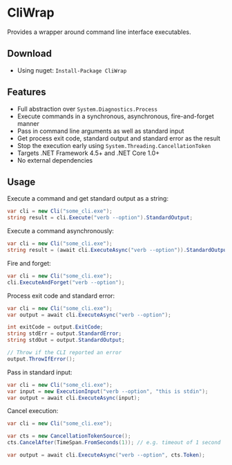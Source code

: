 # CliWrap

Provides a wrapper around command line interface executables.

## Download

- Using nuget: `Install-Package CliWrap`

## Features

- Full abstraction over `System.Diagnostics.Process`
- Execute commands in a synchronous, asynchronous, fire-and-forget manner
- Pass in command line arguments as well as standard input
- Get process exit code, standard output and standard error as the result
- Stop the execution early using `System.Threading.CancellationToken`
- Targets .NET Framework 4.5+ and .NET Core 1.0+
- No external dependencies

## Usage

Execute a command and get standard output as a string:
````c#
var cli = new Cli("some_cli.exe");
string result = cli.Execute("verb --option").StandardOutput;
````

Execute a command asynchronously:
````c#
var cli = new Cli("some_cli.exe");
string result = (await cli.ExecuteAsync("verb --option")).StandardOutput;
````

Fire and forget:
````c#
var cli = new Cli("some_cli.exe");
cli.ExecuteAndForget("verb --option");
````

Process exit code and standard error:
````c#
var cli = new Cli("some_cli.exe");
var output = await cli.ExecuteAsync("verb --option");

int exitCode = output.ExitCode;
string stdErr = output.StandardError;
string stdOut = output.StandardOutput;

// Throw if the CLI reported an error
output.ThrowIfError();
````

Pass in standard input:
````c#
var cli = new Cli("some_cli.exe");
var input = new ExecutionInput("verb --option", "this is stdin");
var output = await cli.ExecuteAsync(input);
````

Cancel execution:
````c#
var cli = new Cli("some_cli.exe");

var cts = new CancellationTokenSource();
cts.CancelAfter(TimeSpan.FromSeconds(1)); // e.g. timeout of 1 second

var output = await cli.ExecuteAsync("verb --option", cts.Token);
````
